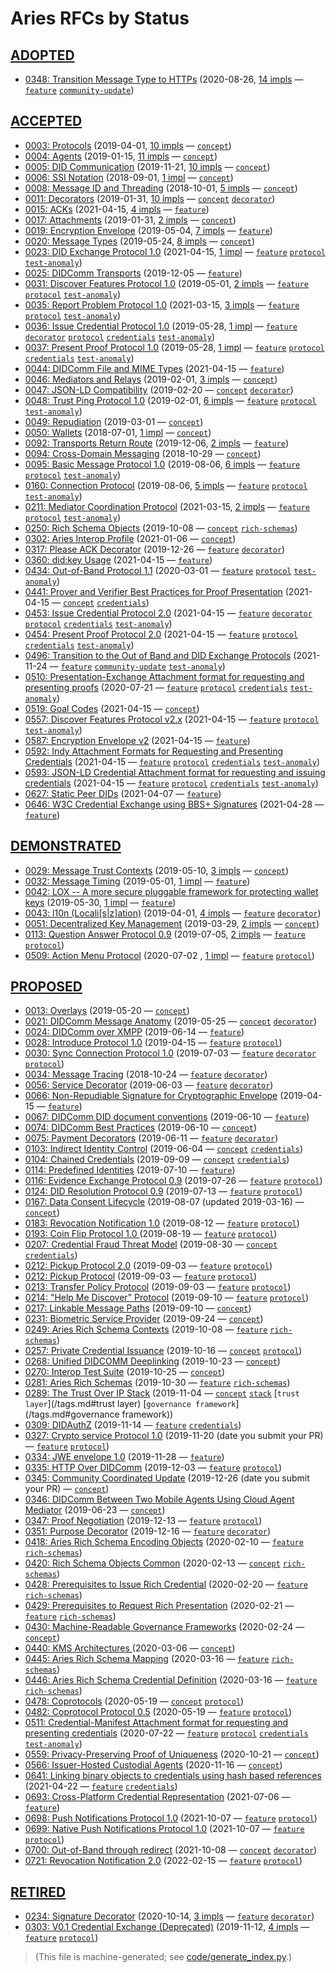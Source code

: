 # Aries RFCs by Status

## [ADOPTED](README.md#adopted)
* [0348: Transition Message Type to HTTPs](features/0348-transition-msg-type-to-https/README.md) (2020-08-26, [14 impls](features/0348-transition-msg-type-to-https/README.md#implementations) &mdash; [`feature`](/tags.md#feature) [`community-update`](/tags.md#community-update))

## [ACCEPTED](README.md#accepted)
* [0003: Protocols](concepts/0003-protocols/README.md) (2019-04-01, [10 impls](concepts/0003-protocols/README.md#implementations) &mdash; [`concept`](/tags.md#concept))
* [0004: Agents](concepts/0004-agents/README.md) (2019-01-15, [11 impls](concepts/0004-agents/README.md#implementations) &mdash; [`concept`](/tags.md#concept))
* [0005: DID Communication](concepts/0005-didcomm/README.md) (2019-11-21, [10 impls](concepts/0005-didcomm/README.md#implementations) &mdash; [`concept`](/tags.md#concept))
* [0006: SSI Notation](concepts/0006-ssi-notation/README.md) (2018-09-01, [1 impl](concepts/0006-ssi-notation/README.md#implementations) &mdash; [`concept`](/tags.md#concept))
* [0008: Message ID and Threading](concepts/0008-message-id-and-threading/README.md) (2018-10-01, [5 impls](concepts/0008-message-id-and-threading/README.md#implementations) &mdash; [`concept`](/tags.md#concept))
* [0011: Decorators](concepts/0011-decorators/README.md) (2019-01-31, [10 impls](concepts/0011-decorators/README.md#implementations) &mdash; [`concept`](/tags.md#concept) [`decorator`](/tags.md#decorator))
* [0015: ACKs](features/0015-acks/README.md) (2021-04-15, [4 impls](features/0015-acks/README.md#implementations) &mdash; [`feature`](/tags.md#feature))
* [0017: Attachments](concepts/0017-attachments/README.md) (2019-01-31, [2 impls](concepts/0017-attachments/README.md#implementations) &mdash; [`concept`](/tags.md#concept))
* [0019: Encryption Envelope](features/0019-encryption-envelope/README.md) (2019-05-04, [7 impls](features/0019-encryption-envelope/README.md#implementations) &mdash; [`feature`](/tags.md#feature))
* [0020: Message Types](concepts/0020-message-types/README.md) (2019-05-24, [8 impls](concepts/0020-message-types/README.md#implementations) &mdash; [`concept`](/tags.md#concept))
* [0023: DID Exchange Protocol 1.0](features/0023-did-exchange/README.md) (2021-04-15, [1 impl](features/0023-did-exchange/README.md#implementations) &mdash; [`feature`](/tags.md#feature) [`protocol`](/tags.md#protocol) [`test-anomaly`](/tags.md#test-anomaly))
* [0025: DIDComm Transports](features/0025-didcomm-transports/README.md) (2019-12-05 &mdash; [`feature`](/tags.md#feature))
* [0031: Discover Features Protocol 1.0](features/0031-discover-features/README.md) (2019-05-01, [2 impls](features/0031-discover-features/README.md#implementations) &mdash; [`feature`](/tags.md#feature) [`protocol`](/tags.md#protocol) [`test-anomaly`](/tags.md#test-anomaly))
* [0035: Report Problem Protocol 1.0](features/0035-report-problem/README.md) (2021-03-15, [3 impls](features/0035-report-problem/README.md#implementations) &mdash; [`feature`](/tags.md#feature) [`protocol`](/tags.md#protocol) [`test-anomaly`](/tags.md#test-anomaly))
* [0036: Issue Credential Protocol 1.0](features/0036-issue-credential/README.md) (2019-05-28, [1 impl](features/0036-issue-credential/README.md#implementations) &mdash; [`feature`](/tags.md#feature) [`decorator`](/tags.md#decorator) [`protocol`](/tags.md#protocol) [`credentials`](/tags.md#credentials) [`test-anomaly`](/tags.md#test-anomaly))
* [0037: Present Proof Protocol 1.0](features/0037-present-proof/README.md) (2019-05-28, [1 impl](features/0037-present-proof/README.md#implementations) &mdash; [`feature`](/tags.md#feature) [`protocol`](/tags.md#protocol) [`credentials`](/tags.md#credentials) [`test-anomaly`](/tags.md#test-anomaly))
* [0044: DIDComm File and MIME Types](features/0044-didcomm-file-and-mime-types/README.md) (2021-04-15 &mdash; [`feature`](/tags.md#feature))
* [0046: Mediators and Relays](concepts/0046-mediators-and-relays/README.md) (2019-02-01, [3 impls](concepts/0046-mediators-and-relays/README.md#implementations) &mdash; [`concept`](/tags.md#concept))
* [0047: JSON-LD Compatibility](concepts/0047-json-ld-compatibility/README.md) (2019-02-20 &mdash; [`concept`](/tags.md#concept) [`decorator`](/tags.md#decorator))
* [0048: Trust Ping Protocol 1.0](features/0048-trust-ping/README.md) (2019-02-01, [6 impls](features/0048-trust-ping/README.md#implementations) &mdash; [`feature`](/tags.md#feature) [`protocol`](/tags.md#protocol) [`test-anomaly`](/tags.md#test-anomaly))
* [0049: Repudiation](concepts/0049-repudiation/README.md) (2019-03-01 &mdash; [`concept`](/tags.md#concept))
* [0050: Wallets](concepts/0050-wallets/README.md) (2018-07-01, [1 impl](concepts/0050-wallets/README.md#implementations) &mdash; [`concept`](/tags.md#concept))
* [0092: Transports Return Route](features/0092-transport-return-route/README.md) (2019-12-06, [2 impls](features/0092-transport-return-route/README.md#implementations) &mdash; [`feature`](/tags.md#feature))
* [0094: Cross-Domain Messaging](concepts/0094-cross-domain-messaging/README.md) (2018-10-29 &mdash; [`concept`](/tags.md#concept))
* [0095: Basic Message Protocol 1.0](features/0095-basic-message/README.md) (2019-08-06, [6 impls](features/0095-basic-message/README.md#implementations) &mdash; [`feature`](/tags.md#feature) [`protocol`](/tags.md#protocol) [`test-anomaly`](/tags.md#test-anomaly))
* [0160: Connection Protocol](features/0160-connection-protocol/README.md) (2019-08-06, [5 impls](features/0160-connection-protocol/README.md#implementations) &mdash; [`feature`](/tags.md#feature) [`protocol`](/tags.md#protocol) [`test-anomaly`](/tags.md#test-anomaly))
* [0211: Mediator Coordination Protocol](features/0211-route-coordination/README.md) (2021-03-15, [2 impls](features/0211-route-coordination/README.md#implementations) &mdash; [`feature`](/tags.md#feature) [`protocol`](/tags.md#protocol) [`test-anomaly`](/tags.md#test-anomaly))
* [0250: Rich Schema Objects](concepts/0250-rich-schemas/README.md) (2019-10-08 &mdash; [`concept`](/tags.md#concept) [`rich-schemas`](/tags.md#rich-schemas))
* [0302: Aries Interop Profile](concepts/0302-aries-interop-profile/README.md) (2021-01-06 &mdash; [`concept`](/tags.md#concept))
* [0317: Please ACK Decorator](features/0317-please-ack/README.md) (2019-12-26 &mdash; [`feature`](/tags.md#feature) [`decorator`](/tags.md#decorator))
* [0360: did:key Usage](features/0360-use-did-key/README.md) (2021-04-15 &mdash; [`feature`](/tags.md#feature))
* [0434: Out-of-Band Protocol 1.1](features/0434-outofband/README.md) (2020-03-01 &mdash; [`feature`](/tags.md#feature) [`protocol`](/tags.md#protocol) [`test-anomaly`](/tags.md#test-anomaly))
* [0441: Prover and Verifier Best Practices for Proof Presentation](concepts/0441-present-proof-best-practices/README.md) (2021-04-15 &mdash; [`concept`](/tags.md#concept) [`credentials`](/tags.md#credentials))
* [0453: Issue Credential Protocol 2.0](features/0453-issue-credential-v2/README.md) (2021-04-15 &mdash; [`feature`](/tags.md#feature) [`decorator`](/tags.md#decorator) [`protocol`](/tags.md#protocol) [`credentials`](/tags.md#credentials) [`test-anomaly`](/tags.md#test-anomaly))
* [0454: Present Proof Protocol 2.0](features/0454-present-proof-v2/README.md) (2021-04-15 &mdash; [`feature`](/tags.md#feature) [`protocol`](/tags.md#protocol) [`credentials`](/tags.md#credentials) [`test-anomaly`](/tags.md#test-anomaly))
* [0496: Transition to the Out of Band and DID Exchange Protocols](features/0496-transition-to-oob-and-did-exchange/README.md) (2021-11-24 &mdash; [`feature`](/tags.md#feature) [`community-update`](/tags.md#community-update) [`test-anomaly`](/tags.md#test-anomaly))
* [0510: Presentation-Exchange Attachment format for requesting and presenting proofs](features/0510-dif-pres-exch-attach/README.md) (2020-07-21 &mdash; [`feature`](/tags.md#feature) [`protocol`](/tags.md#protocol) [`credentials`](/tags.md#credentials) [`test-anomaly`](/tags.md#test-anomaly))
* [0519: Goal Codes](concepts/0519-goal-codes/README.md) (2021-04-15 &mdash; [`concept`](/tags.md#concept))
* [0557: Discover Features Protocol v2.x](features/0557-discover-features-v2/README.md) (2021-04-15 &mdash; [`feature`](/tags.md#feature) [`protocol`](/tags.md#protocol) [`test-anomaly`](/tags.md#test-anomaly))
* [0587: Encryption Envelope v2](features/0587-encryption-envelope-v2/README.md) (2021-04-15 &mdash; [`feature`](/tags.md#feature))
* [0592: Indy Attachment Formats for Requesting and Presenting Credentials](features/0592-indy-attachments/README.md) (2021-04-15 &mdash; [`feature`](/tags.md#feature) [`protocol`](/tags.md#protocol) [`credentials`](/tags.md#credentials) [`test-anomaly`](/tags.md#test-anomaly))
* [0593: JSON-LD Credential Attachment format for requesting and issuing credentials](features/0593-json-ld-cred-attach/README.md) (2021-04-15 &mdash; [`feature`](/tags.md#feature) [`protocol`](/tags.md#protocol) [`credentials`](/tags.md#credentials) [`test-anomaly`](/tags.md#test-anomaly))
* [0627: Static Peer DIDs](features/0627-static-peer-dids/README.md) (2021-04-07 &mdash; [`feature`](/tags.md#feature))
* [0646: W3C Credential Exchange using BBS+ Signatures](features/0646-bbs-credentials/README.md) (2021-04-28 &mdash; [`feature`](/tags.md#feature))

## [DEMONSTRATED](README.md#demonstrated)
* [0029: Message Trust Contexts](concepts/0029-message-trust-contexts/README.md) (2019-05-10, [3 impls](concepts/0029-message-trust-contexts/README.md#implementations) &mdash; [`concept`](/tags.md#concept))
* [0032: Message Timing](features/0032-message-timing/README.md) (2019-05-01, [1 impl](features/0032-message-timing/README.md#implementations) &mdash; [`feature`](/tags.md#feature))
* [0042: LOX -- A more secure pluggable framework for protecting wallet keys](features/0042-lox/README.md) (2019-05-30, [1 impl](features/0042-lox/README.md#implementations) &mdash; [`feature`](/tags.md#feature))
* [0043: l10n (Locali[s|z]ation)](features/0043-l10n/README.md) (2019-04-01, [4 impls](features/0043-l10n/README.md#implementations) &mdash; [`feature`](/tags.md#feature) [`decorator`](/tags.md#decorator))
* [0051: Decentralized Key Management](concepts/0051-dkms/README.md) (2019-03-29, [2 impls](concepts/0051-dkms/README.md#implementations) &mdash; [`concept`](/tags.md#concept))
* [0113: Question Answer Protocol 0.9](features/0113-question-answer/README.md) (2019-07-05, [2 impls](features/0113-question-answer/README.md#implementations) &mdash; [`feature`](/tags.md#feature) [`protocol`](/tags.md#protocol))
* [0509: Action Menu Protocol](features/0509-action-menu/README.md) (2020-07-02 , [1 impl](features/0509-action-menu/README.md#implementations) &mdash; [`feature`](/tags.md#feature) [`protocol`](/tags.md#protocol))

## [PROPOSED](README.md#proposed)
* [0013: Overlays](concepts/0013-overlays/README.md) (2019-05-20 &mdash; [`concept`](/tags.md#concept))
* [0021: DIDComm Message Anatomy](concepts/0021-didcomm-message-anatomy/README.md) (2019-05-25 &mdash; [`concept`](/tags.md#concept) [`decorator`](/tags.md#decorator))
* [0024: DIDComm over XMPP](features/0024-didcomm-over-xmpp/README.md) (2019-06-14 &mdash; [`feature`](/tags.md#feature))
* [0028: Introduce Protocol 1.0](features/0028-introduce/README.md) (2019-04-15 &mdash; [`feature`](/tags.md#feature) [`protocol`](/tags.md#protocol))
* [0030: Sync Connection Protocol 1.0](features/0030-sync-connection/README.md) (2019-07-03 &mdash; [`feature`](/tags.md#feature) [`decorator`](/tags.md#decorator) [`protocol`](/tags.md#protocol))
* [0034: Message Tracing](features/0034-message-tracing/README.md) (2018-10-24 &mdash; [`feature`](/tags.md#feature) [`decorator`](/tags.md#decorator))
* [0056: Service Decorator](features/0056-service-decorator/README.md) (2019-06-03 &mdash; [`feature`](/tags.md#feature) [`decorator`](/tags.md#decorator))
* [0066: Non-Repudiable Signature for Cryptographic Envelope](features/0066-non-repudiable-cryptographic-envelope/README.md) (2019-04-15 &mdash; [`feature`](/tags.md#feature))
* [0067: DIDComm DID document conventions](features/0067-didcomm-diddoc-conventions/README.md) (2019-06-10 &mdash; [`feature`](/tags.md#feature))
* [0074: DIDComm Best Practices](concepts/0074-didcomm-best-practices/README.md) (2019-06-10 &mdash; [`concept`](/tags.md#concept))
* [0075: Payment Decorators](features/0075-payment-decorators/README.md) (2019-06-11 &mdash; [`feature`](/tags.md#feature) [`decorator`](/tags.md#decorator))
* [0103: Indirect Identity Control](concepts/0103-indirect-identity-control/README.md) (2019-06-04 &mdash; [`concept`](/tags.md#concept) [`credentials`](/tags.md#credentials))
* [0104: Chained Credentials](concepts/0104-chained-credentials/README.md) (2019-09-09 &mdash; [`concept`](/tags.md#concept) [`credentials`](/tags.md#credentials))
* [0114: Predefined Identities](features/0114-predefined-identities/README.md) (2019-07-10 &mdash; [`feature`](/tags.md#feature))
* [0116: Evidence Exchange Protocol 0.9](features/0116-evidence-exchange/README.md) (2019-07-26 &mdash; [`feature`](/tags.md#feature) [`protocol`](/tags.md#protocol))
* [0124: DID Resolution Protocol 0.9](features/0124-did-resolution-protocol/README.md) (2019-07-13 &mdash; [`feature`](/tags.md#feature) [`protocol`](/tags.md#protocol))
* [0167: Data Consent Lifecycle](concepts/0167-data-consent-lifecycle/README.md) (2019-08-07 (updated 2019-03-16) &mdash; [`concept`](/tags.md#concept))
* [0183: Revocation Notification 1.0](features/0183-revocation-notification/README.md) (2019-08-12 &mdash; [`feature`](/tags.md#feature) [`protocol`](/tags.md#protocol))
* [0193: Coin Flip Protocol 1.0 ](features/0193-coin-flip/README.md) (2019-08-19 &mdash; [`feature`](/tags.md#feature) [`protocol`](/tags.md#protocol))
* [0207: Credential Fraud Threat Model](concepts/0207-credential-fraud-threat-model/README.md) (2019-08-30 &mdash; [`concept`](/tags.md#concept) [`credentials`](/tags.md#credentials))
* [0212: Pickup Protocol 2.0](features/0685-pickup-v2/README.md) (2019-09-03 &mdash; [`feature`](/tags.md#feature) [`protocol`](/tags.md#protocol))
* [0212: Pickup Protocol](features/0212-pickup/README.md) (2019-09-03 &mdash; [`feature`](/tags.md#feature) [`protocol`](/tags.md#protocol))
* [0213: Transfer Policy Protocol](features/0213-transfer-policy/README.md) (2019-09-03 &mdash; [`feature`](/tags.md#feature) [`protocol`](/tags.md#protocol))
* [0214: "Help Me Discover" Protocol](features/0214-help-me-discover/README.md) (2019-09-10 &mdash; [`feature`](/tags.md#feature) [`protocol`](/tags.md#protocol))
* [0217: Linkable Message Paths](concepts/0217-linkable-message-paths/README.md) (2019-09-10 &mdash; [`concept`](/tags.md#concept))
* [0231: Biometric Service Provider](concepts/0231-biometric-service-provider/README.md) (2019-09-24 &mdash; [`concept`](/tags.md#concept))
* [0249: Aries Rich Schema Contexts](features/0249-rich-schema-contexts/README.md) (2019-10-08 &mdash; [`feature`](/tags.md#feature) [`rich-schemas`](/tags.md#rich-schemas))
* [0257: Private Credential Issuance](concepts/0257-private-credential-issuance/README.md) (2019-10-16 &mdash; [`concept`](/tags.md#concept) [`protocol`](/tags.md#protocol))
* [0268: Unified DIDCOMM Deeplinking](concepts/0268-unified-didcomm-agent-deeplinking/README.md) (2019-10-23  &mdash; [`concept`](/tags.md#concept))
* [0270: Interop Test Suite](concepts/0270-interop-test-suite/README.md) (2019-10-25 &mdash; [`concept`](/tags.md#concept))
* [0281: Aries Rich Schemas](features/0281-rich-schemas/README.md) (2019-10-30 &mdash; [`feature`](/tags.md#feature) [`rich-schemas`](/tags.md#rich-schemas))
* [0289: The Trust Over IP Stack](concepts/0289-toip-stack/README.md) (2019-11-04 &mdash; [`concept`](/tags.md#concept) [`stack`](/tags.md#stack) [`trust layer`](/tags.md#trust layer) [`governance framework`](/tags.md#governance framework))
* [0309: DIDAuthZ](features/0309-didauthz/README.md) (2019-11-14 &mdash; [`feature`](/tags.md#feature) [`credentials`](/tags.md#credentials))
* [0327: Crypto service Protocol 1.0](features/0327-crypto-service/README.md) (2019-11-20 (date you submit your PR) &mdash; [`feature`](/tags.md#feature) [`protocol`](/tags.md#protocol))
* [0334: JWE envelope 1.0](features/0334-jwe-envelope/README.md) (2019-11-28 &mdash; [`feature`](/tags.md#feature))
* [0335: HTTP Over DIDComm](features/0335-http-over-didcomm/README.md) (2019-12-03 &mdash; [`feature`](/tags.md#feature) [`protocol`](/tags.md#protocol))
* [0345: Community Coordinated Update](concepts/0345-community-coordinated-update/README.md) (2019-12-26 (date you submit your PR) &mdash; [`concept`](/tags.md#concept))
* [0346: DIDComm Between Two Mobile Agents Using Cloud Agent Mediator](concepts/0346-didcomm-between-two-mobile-agents/README.md) (2019-06-23 &mdash; [`concept`](/tags.md#concept))
* [0347: Proof Negotiation](features/0347-proof-negotiation/README.md) (2019-12-13 &mdash; [`feature`](/tags.md#feature) [`protocol`](/tags.md#protocol))
* [0351: Purpose Decorator](features/0351-purpose-decorator/README.md) (2019-12-16 &mdash; [`feature`](/tags.md#feature) [`decorator`](/tags.md#decorator))
* [0418: Aries Rich Schema Encoding Objects](features/0418-rich-schema-encoding/README.md) (2020-02-10 &mdash; [`feature`](/tags.md#feature) [`rich-schemas`](/tags.md#rich-schemas))
* [0420: Rich Schema Objects Common](concepts/0420-rich-schemas-common/README.md) (2020-02-13 &mdash; [`concept`](/tags.md#concept) [`rich-schemas`](/tags.md#rich-schemas))
* [0428: Prerequisites to Issue Rich Credential](features/0428-prepare-issue-rich-credential/README.md) (2020-02-20 &mdash; [`feature`](/tags.md#feature) [`rich-schemas`](/tags.md#rich-schemas))
* [0429: Prerequisites to Request Rich Presentation](features/0429-prepare-req-rich-pres/README.md) (2020-02-21 &mdash; [`feature`](/tags.md#feature) [`rich-schemas`](/tags.md#rich-schemas))
* [0430: Machine-Readable Governance Frameworks](concepts/0430-machine-readable-governance-frameworks/README.md) (2020-02-24 &mdash; [`concept`](/tags.md#concept))
* [0440: KMS Architectures ](concepts/0440-kms-architectures/README.md) (2020-03-06 &mdash; [`concept`](/tags.md#concept))
* [0445: Aries Rich Schema Mapping](features/0445-rich-schema-mapping/README.md) (2020-03-16 &mdash; [`feature`](/tags.md#feature) [`rich-schemas`](/tags.md#rich-schemas))
* [0446: Aries Rich Schema Credential Definition](features/0446-rich-schema-cred-def/README.md) (2020-03-16 &mdash; [`feature`](/tags.md#feature) [`rich-schemas`](/tags.md#rich-schemas))
* [0478: Coprotocols](concepts/0478-coprotocols/README.md) (2020-05-19 &mdash; [`concept`](/tags.md#concept) [`protocol`](/tags.md#protocol))
* [0482: Coprotocol Protocol 0.5](features/0482-coprotocol-protocol/README.md) (2020-05-19 &mdash; [`feature`](/tags.md#feature) [`protocol`](/tags.md#protocol))
* [0511: Credential-Manifest Attachment format for requesting and presenting credentials](features/0511-dif-cred-manifest-attach/README.md) (2020-07-22 &mdash; [`feature`](/tags.md#feature) [`protocol`](/tags.md#protocol) [`credentials`](/tags.md#credentials) [`test-anomaly`](/tags.md#test-anomaly))
* [0559: Privacy-Preserving Proof of Uniqueness](concepts/0559-pppu/README.md) (2020-10-21 &mdash; [`concept`](/tags.md#concept))
* [0566: Issuer-Hosted Custodial Agents](concepts/0566-issuer-hosted-custodidal-agents/README.md) (2020-11-16 &mdash; [`concept`](/tags.md#concept))
* [0641: Linking binary objects to credentials using hash based references](features/0641-linking-binary-objects-to-credentials/README.md) (2021-04-22 &mdash; [`feature`](/tags.md#feature) [`credentials`](/tags.md#credentials))
* [0693: Cross-Platform Credential Representation](features/0693-credential-representation/README.md) (2021-07-06 &mdash; [`feature`](/tags.md#feature))
* [0698: Push Notifications Protocol 1.0](features/0698-push-notifications/README.md) (2021-10-07 &mdash; [`feature`](/tags.md#feature) [`protocol`](/tags.md#protocol))
* [0699: Native Push Notifications Protocol 1.0](features/0699-push-notifications/README.md) (2021-10-07 &mdash; [`feature`](/tags.md#feature) [`protocol`](/tags.md#protocol))
* [0700: Out-of-Band through redirect](concepts/0700-oob-through-redirect/README.md) (2021-10-08 &mdash; [`concept`](/tags.md#concept) [`decorator`](/tags.md#decorator))
* [0721: Revocation Notification 2.0](features/0721-revocation-notification-v2/README.md) (2022-02-15 &mdash; [`feature`](/tags.md#feature) [`protocol`](/tags.md#protocol))

## [RETIRED](README.md#retired)
* [0234: Signature Decorator](features/0234-signature-decorator/README.md) (2020-10-14, [3 impls](features/0234-signature-decorator/README.md#implementations) &mdash; [`feature`](/tags.md#feature) [`decorator`](/tags.md#decorator))
* [0303: V0.1 Credential Exchange (Deprecated)](features/0303-v01-credential-exchange/README.md) (2019-11-12, [4 impls](features/0303-v01-credential-exchange/README.md#implementations) &mdash; [`feature`](/tags.md#feature) [`protocol`](/tags.md#protocol))


>(This file is machine-generated; see [code/generate_index.py](code/generate_index.py).)
